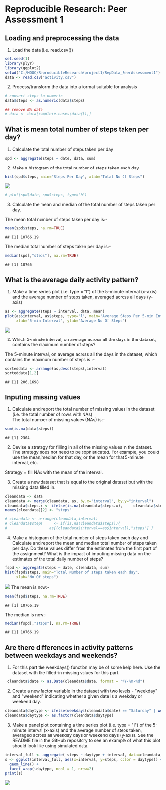 # Reproducible Research: Peer Assessment 1


## Loading and preprocessing the data
1. Load the data (i.e. read.csv())

```r
set.seed(1)
library(plyr)
library(ggplot2)
setwd("C:/MOOC/ReproducibleResearch/project1/RepData_PeerAssessment1")
data <- read.csv("activity.csv") 
```

2. Process/transform the data into a format suitable for analysis

```r
# convert steps to numeric
data$steps <- as.numeric(data$steps)

## remove NA data
# data <- data[complete.cases(data[]),]
```

## What is mean total number of steps taken per day?
1. Calculate the total number of steps taken per day

```r
spd <- aggregate(steps ~ date, data, sum)
```

2. Make a histogram of the total number of steps taken each day

```r
hist(spd$steps, main="Steps Per Day", xlab="Total No Of Steps")
```

![](PA1_template_files/figure-html/unnamed-chunk-4-1.png) 

```r
# plot(spd$date, spd$steps, type='h')
```

3. Calculate the mean and median of the total number of steps taken per day.  

The mean total number of steps taken per day is:-

```r
mean(spd$steps, na.rm=TRUE)
```

```
## [1] 10766.19
```
The median total number of steps taken per day is:-

```r
median(spd[,"steps"], na.rm=TRUE)
```

```
## [1] 10765
```

## What is the average daily activity pattern?  
1. Make a time series plot (i.e. type = "l") of the 5-minute interval (x-axis) and the average number of steps taken, averaged across all days (y-axis)

```r
as <- aggregate(steps ~ interval, data, mean)
plot(as$interval, as$steps, type="l", main="Average Steps Per 5-min Interval", 
     xlab="5-min Interval", ylab="Average No Of Steps")
```

![](PA1_template_files/figure-html/unnamed-chunk-7-1.png) 

2. Which 5-minute interval, on average across all the days in the dataset, contains the maximum number of steps?  

The 5-minute interval, on average across all the days in the dataset, which contains the maximum number of steps is :-

```r
sorteddata <- arrange(as,desc(steps),interval)
sorteddata[1,2]
```

```
## [1] 206.1698
```


## Inputing missing values

1. Calculate and report the total number of missing values in the dataset (i.e. the total number of rows with NAs)  
The total number of missing values (NAs) is:-  

```r
sum(is.na(data$steps))
```

```
## [1] 2304
```

2. Devise a strategy for filling in all of the missing values in the dataset. The strategy does not need to be sophisticated. For example, you could use the mean/median for that day, or the mean for that 5-minute interval, etc.  

Strategy = fill NAs with the mean of the interval.  
  

3. Create a new dataset that is equal to the original dataset but with the missing data filled in.  

```r
cleandata <- data
cleandata <- merge(cleandata, as, by.x="interval", by.y="interval")
cleandata$steps.x <- ifelse(is.na(cleandata$steps.x),     cleandata$steps.y,cleandata$steps.x)
names(cleandata)[2] <- "steps"

# cleandata <- arrange(cleandata,interval)
# cleandata$steps     <- if(is.na(cleandata$steps)){
#                   as[(cleandata$interval==as$interval),"steps"] }
```

4. Make a histogram of the total number of steps taken each day and Calculate and report the mean and median total number of steps taken per day. Do these values differ from the estimates from the first part of the assignment? What is the impact of imputing missing data on the estimates of the total daily number of steps?  

```r
fspd <- aggregate(steps ~ date, cleandata, sum)
hist(fspd$steps, main="Total Number of steps taken each day",
     xlab="No Of steps")
```

![](PA1_template_files/figure-html/unnamed-chunk-11-1.png) 
The mean is now:-  

```r
mean(fspd$steps, na.rm=TRUE)
```

```
## [1] 10766.19
```
The median is now:-

```r
median(fspd[,"steps"], na.rm=TRUE)
```

```
## [1] 10766.19
```


## Are there differences in activity patterns between weekdays and weekends?  

1. For this part the weekdays() function may be of some help here. Use the dataset with the filled-in missing values for this part.  

```r
 cleandata$date <- as.Date(cleandata$date, format = "%Y-%m-%d")
```

2. Create a new factor variable in the dataset with two levels - "weekday" and "weekend" indicating whether a given date is a weekday or weekend day.  

```r
cleandata$daytype <- ifelse(weekdays(cleandata$date) == "Saturday" | weekdays(cleandata$date) == "Sunday", "weekend", "weekday")
cleandata$daytype <- as.factor(cleandata$daytype)
```

3. Make a panel plot containing a time series plot (i.e. type = "l") of the 5-minute interval (x-axis) and the average number of steps taken, averaged across all weekday days or weekend days (y-axis). See the README file in the GitHub repository to see an example of what this plot should look like using simulated data.  

```r
interval_full <- aggregate( steps ~ daytype + interval, data=cleandata, FUN = mean)
s <- ggplot(interval_full, aes(x=interval, y=steps, color = daytype)) +
  geom_line() +
  facet_wrap(~daytype, ncol = 1, nrow=2)
print(s)
```

![](PA1_template_files/figure-html/unnamed-chunk-16-1.png) 



